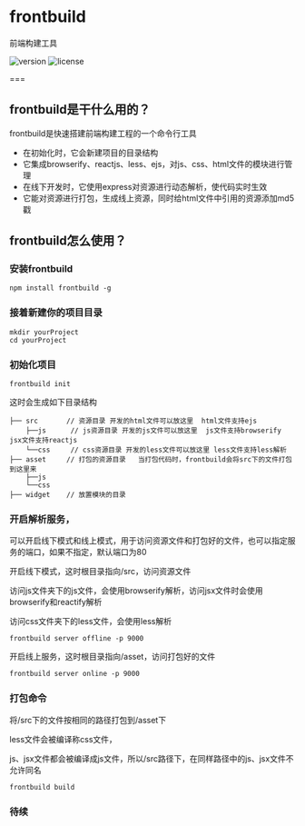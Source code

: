 # frontbuild
前端构建工具

  ![version](https://img.shields.io/github/release/qubyte/rubidium.svg)  ![license](https://img.shields.io/cocoapods/l/AFNetworking.svg) 

===

## frontbuild是干什么用的？
frontbuild是快速搭建前端构建工程的一个命令行工具
* 在初始化时，它会新建项目的目录结构
* 它集成browserify、reactjs、less、ejs，对js、css、html文件的模块进行管理
* 在线下开发时，它使用express对资源进行动态解析，使代码实时生效
* 它能对资源进行打包，生成线上资源，同时给html文件中引用的资源添加md5戳


## frontbuild怎么使用？

### 安装frontbuild
```
npm install frontbuild -g
```

### 接着新建你的项目目录
```
mkdir yourProject
cd yourProject
```
### 初始化项目
```
frontbuild init
```

这时会生成如下目录结构
```
├── src       // 资源目录 开发的html文件可以放这里  html文件支持ejs
    ├──js      // js资源目录 开发的js文件可以放这里  js文件支持browserify jsx文件支持reactjs
    └──css     // css资源目录 开发的less文件可以放这里 less文件支持less解析
├── asset     // 打包的资源目录   当打包代码时，frontbuild会将src下的文件打包到这里来
    ├──js      
    └──css
├── widget    // 放置模块的目录
```

### 开启解析服务，

可以开启线下模式和线上模式，用于访问资源文件和打包好的文件，也可以指定服务的端口，如果不指定，默认端口为80

开启线下模式，这时根目录指向/src，访问资源文件

访问js文件夹下的js文件，会使用browserify解析，访问jsx文件时会使用browserify和reactify解析

访问css文件夹下的less文件，会使用less解析

```
frontbuild server offline -p 9000
```
开启线上服务，这时根目录指向/asset，访问打包好的文件


```
frontbuild server online -p 9000
```

### 打包命令

将/src下的文件按相同的路径打包到/asset下

less文件会被编译称css文件，

js、jsx文件都会被编译成js文件，所以/src路径下，在同样路径中的js、jsx文件不允许同名

```
frontbuild build
```

### 待续
